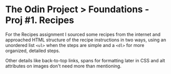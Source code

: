 # The Odin Project > Foundations - Proj #1. Recipes

For the Recipes assignment I sourced some recipes from the internet and approached HTML structure of the recipe instructions in two ways, using an unordered list `<ul>` when the steps are simple and a `<dl>` for more organized, detailed steps.

Other details like back-to-top links, spans for formatting later in CSS and alt attributes on images don't need more than mentioning.
